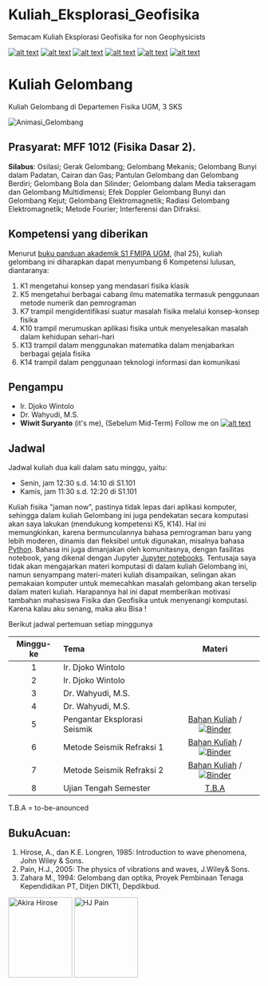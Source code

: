 # Kuliah_Eksplorasi_Geofisika

Semacam Kuliah Eksplorasi Geofisika for non Geophysicists

[![alt text][1.1]][1]
[![alt text][2.1]][2]
[![alt text][3.1]][3]
[![alt text][4.1]][4]
[![alt text][5.1]][5]
[![alt text][6.1]][6]

[1.1]: http://i.imgur.com/tXSoThF.png (twitter icon with padding)
[2.1]: http://i.imgur.com/P3YfQoD.png (facebook icon with padding)
[3.1]: http://i.imgur.com/yCsTjba.png (google plus icon with padding)
[4.1]: http://i.imgur.com/YckIOms.png (tumblr icon with padding)
[5.1]: http://i.imgur.com/1AGmwO3.png (dribbble icon with padding)
[6.1]: http://i.imgur.com/0o48UoR.png (github icon with padding)


# Kuliah Gelombang
Kuliah Gelombang di Departemen Fisika UGM, 3 SKS

![Animasi_Gelombang](https://upload.wikimedia.org/wikipedia/commons/7/74/Simple_harmonic_motion_animation.gif)


## Prasyarat: MFF 1012 (Fisika Dasar 2).
**Silabus**: Osilasi; Gerak Gelombang; Gelombang Mekanis; Gelombang Bunyi dalam Padatan, Cairan dan Gas; Pantulan Gelombang dan Gelombang Berdiri; Gelombang Bola dan Silinder; Gelombang dalam Media takseragam dan Gelombang Multidimensi; Efek Doppler Gelombang Bunyi dan Gelombang Kejut; Gelombang Elektromagnetik; Radiasi Gelombang Elektromagnetik; Metode Fourier; Interferensi dan Difraksi.
## Kompetensi yang diberikan

Menurut [buku panduan akademik S1 FMIPA UGM](http://mipa.ugm.ac.id/file/kurikulum-s1-s2-dan-s3/), (hal 25), kuliah gelombang ini diharapkan dapat menyumbang 6 Kompetensi lulusan, diantaranya:
1. K1 mengetahui konsep yang mendasari fisika klasik
2. K5 mengetahui berbagai cabang ilmu matematika termasuk penggunaan metode numerik dan pemrograman
3. K7 trampil mengidentifikasi suatur masalah fisika melalui konsep-konsep fisika
4. K10 trampil merumuskan aplikasi fisika untuk menyelesaikan masalah dalam kehidupan sehari-hari
5. K13 trampil dalam menggunakan matematika dalam menjabarkan berbagai gejala fisika
6. K14 trampil dalam penggunaan teknologi informasi dan komunikasi

## Pengampu
- Ir. Djoko Wintolo 
- Dr. Wahyudi, M.S.
- **Wiwit Suryanto** (it's me), (Sebelum Mid-Term)
Follow me on [![alt text][1.1]][1]

## Jadwal

Jadwal kuliah dua kali dalam satu minggu, yaitu:
- Senin, jam 12:30 s.d. 14:10 di S1.101
- Kamis, jam 11:30 s.d. 12:20 di S1.101

Kuliah fisika "jaman now", pastinya tidak lepas dari aplikasi komputer, sehingga dalam kuliah Gelombang ini juga pendekatan secara komputasi akan saya lakukan (mendukung kompetensi K5, K14). Hal ini memungkinkan, karena bermunculannya bahasa pemrograman baru yang lebih moderen, dinamis dan fleksibel untuk digunakan, misalnya bahasa [Python](http://python.org). Bahasa ini juga dimanjakan oleh komunitasnya, dengan fasilitas notebook, yang dikenal dengan Jupyter [Jupyter notebooks](http://jupyter.org/). Tentusaja saya tidak akan mengajarkan materi komputasi di dalam kuliah Gelombang ini, namun senyampang materi-materi kuliah disampaikan, selingan akan pemakaian komputer untuk memecahkan masalah gelombang akan terselip dalam materi kuliah. Harapannya hal ini dapat memberikan motivasi tambahan mahasiswa Fisika dan Geofisika untuk menyenangi komputasi. Karena kalau aku senang, maka aku Bisa ! 

Berikut jadwal pertemuan setiap minggunya

| Minggu-ke | Tema                                 | Materi |
|:------:|:-------------------------------------|:-------:|
| 1     | Ir. Djoko Wintolo |  |
| 2     | Ir. Djoko Wintolo |  |
| 3    | Dr. Wahyudi, M.S.  |  |
| 4     | Dr. Wahyudi, M.S. |  |
| 5     | Pengantar Eksplorasi Seismik | [Bahan Kuliah](https://github.com/maswiet/Kuliah_Eksplorasi_Geofisika/blob/master/Introduction.ipynb) / [![Binder](https://mybinder.org/badge.svg)](https://mybinder.org/v2/gh/maswiet/Kuliah_Eksplorasi_Geofisika/master) |
| 6     | Metode Seismik Refraksi 1 |  [Bahan Kuliah](https://github.com/maswiet/Kuliah_Gelombang/blob/master/#) / [![Binder](https://mybinder.org/badge.svg)](https://mybinder.org/v2/gh/maswiet/Kuliah_Gelombang/master) |
| 7     | Metode Seismik Refraksi 2 |  [Bahan Kuliah](https://github.com/maswiet/Kuliah_Gelombang/blob/master/#) / [![Binder](https://mybinder.org/badge.svg)](https://mybinder.org/v2/gh/maswiet/Kuliah_Gelombang/master) |
| 8     | Ujian Tengah Semester | [T.B.A](#) |

T.B.A = to-be-anounced 


## BukuAcuan:
1. Hirose, A., dan K.E. Longren, 1985: Introduction to wave phenomena, John Wiley & Sons.
2. Pain, H.J., 2005: The physics of vibrations and waves, J.Wiley& Sons.
3. Zahara M., 1994: Gelombang dan optika, Proyek Pembinaan Tenaga Kependidikan PT, Ditjen DIKTI, Depdikbud.

<img src="https://books.google.co.id/books/content?id=fEc1DwAAQBAJ&printsec=frontcover&img=1&zoom=1&imgtk=AFLRE72LpmpsgR5599Zt1OHcgkLGS_Gc9UP3Qq8Dw_wOYoM0kPPAczu0pFznJKDywZHx-OuE1XzYEAkEL9HF-FtZjNikqJ5ZT9NlV02R_fnOODRaHshzwpPv-as-pbnA2xCWjDt2vj-u" width=128px height=161px alt='Akira Hirose'> <img src="https://d1w7fb2mkkr3kw.cloudfront.net/assets/images/book/lrg/9780/4700/9780470012956.jpg" width=128px height=161px alt='HJ Pain'>


 [1]: http://www.twitter.com/maswiet
 [2]: http://www.facebook.com/mas.wiet.52
 [3]: https://plus.google.com/#
 [4]: http://#
 [5]: http://dribbble.com/#
 [6]: http://www.github.com/maswiet
